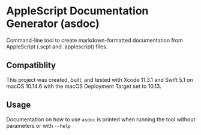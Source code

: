 # AppleScript Documentation Generator (asdoc)

Command-line tool to create markdown-formatted documentation from AppleScript (.scpt and .applescript) files.

## Compatiblity

This project was created, built, and tested with Xcode 11.3.1 and Swift 5.1 on macOS 10.14.6 with the macOS Deployment Target set to 10.13.

## Usage

Documentation on how to use `asdoc` is printed when running the tool without parameters or with `--help`